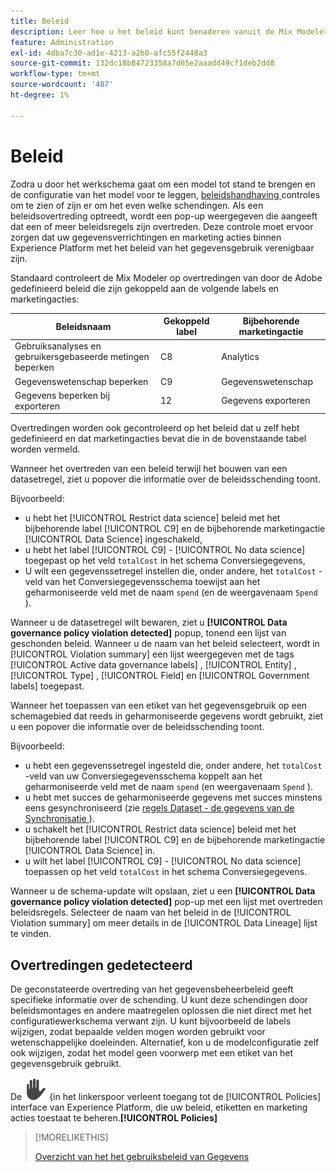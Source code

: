 ```yaml
---
title: Beleid
description: Leer hoe u het beleid kunt benaderen vanuit de Mix Modeler.
feature: Administration
exl-id: 4dba7c30-ad1e-4213-a2b0-afc55f2448a3
source-git-commit: 132dc18b84723358a7d65e2aaadd49cf1deb2dd8
workflow-type: tm+mt
source-wordcount: '487'
ht-degree: 1%

---
```


# Beleid

Zodra u door het werkschema gaat om een model tot stand te brengen en de configuratie van het model voor te leggen, [ beleidshandhaving ](https://experienceleague.adobe.com/en/docs/experience-platform/data-governance/enforcement/overview#automatic-enforcement) controles om te zien of zijn er om het even welke schendingen. Als een beleidsovertreding optreedt, wordt een pop-up weergegeven die aangeeft dat een of meer beleidsregels zijn overtreden. Deze controle moet ervoor zorgen dat uw gegevensverrichtingen en marketing acties binnen Experience Platform met het beleid van het gegevensgebruik verenigbaar zijn.

Standaard controleert de Mix Modeler op overtredingen van door de Adobe gedefinieerd beleid die zijn gekoppeld aan de volgende labels en marketingacties:

| Beleidsnaam | Gekoppeld label | Bijbehorende marketingactie |
|---|---|---|
| Gebruiksanalyses en gebruikersgebaseerde metingen beperken | C8 | Analytics |
| Gegevenswetenschap beperken | C9 | Gegevenswetenschap |
| Gegevens beperken bij exporteren | 12 | Gegevens exporteren |

Overtredingen worden ook gecontroleerd op het beleid dat u zelf hebt gedefinieerd en dat marketingacties bevat die in de bovenstaande tabel worden vermeld.

Wanneer het overtreden van een beleid terwijl het bouwen van een datasetregel, ziet u popover die informatie over de beleidsschending toont.

Bijvoorbeeld:

- u hebt het [!UICONTROL Restrict data science] beleid met het bijbehorende label [!UICONTROL C9] en de bijbehorende marketingactie [!UICONTROL Data Science] ingeschakeld,
- u hebt het label [!UICONTROL C9] - [!UICONTROL No data science] toegepast op het veld `totalCost` in het schema Conversiegegevens,
- U wilt een gegevenssetregel instellen die, onder andere, het `totalCost` -veld van het Conversiegegevensschema toewijst aan het geharmoniseerde veld met de naam `spend` (en de weergavenaam `Spend` ).

Wanneer u de datasetregel wilt bewaren, ziet u **[!UICONTROL Data governance policy violation detected]** popup, tonend een lijst van geschonden beleid. Wanneer u de naam van het beleid selecteert, wordt in [!UICONTROL Violation summary] een lijst weergegeven met de tags [!UICONTROL Active data governance labels] , [!UICONTROL Entity] , [!UICONTROL Type] , [!UICONTROL Field] en [!UICONTROL Government labels] toegepast.

<!-- pending screenshot -->

Wanneer het toepassen van een etiket van het gegevensgebruik op een schemagebied dat reeds in geharmoniseerde gegevens wordt gebruikt, ziet u een popover die informatie over de beleidsschending toont.

Bijvoorbeeld:

- u hebt een gegevenssetregel ingesteld die, onder andere, het `totalCost` -veld van uw Conversiegegevensschema koppelt aan het geharmoniseerde veld met de naam `spend` (en weergavenaam `Spend` ).
- u hebt met succes de geharmoniseerde gegevens met succes minstens eens gesynchroniseerd (zie [ regels Dataset - de gegevens van de Synchronisatie ](/help/harmonize-data/dataset-rules.md#sync-data)).
- u schakelt het [!UICONTROL Restrict data science] beleid met het bijbehorende label [!UICONTROL C9] en de bijbehorende marketingactie [!UICONTROL Data Science] in.
- u wilt het label [!UICONTROL C9] - [!UICONTROL No data science] toepassen op het veld `totalCost` in het schema Conversiegegevens.

Wanneer u de schema-update wilt opslaan, ziet u een **[!UICONTROL Data governance policy violation detected]** pop-up met een lijst met overtreden beleidsregels. Selecteer de naam van het beleid in de [!UICONTROL Violation summary] om meer details in de [!UICONTROL Data Lineage] lijst te vinden.

<!-- pending screenshot -->

## Overtredingen gedetecteerd

De geconstateerde overtreding van het gegevensbeheerbeleid geeft specifieke informatie over de schending. U kunt deze schendingen door beleidsmontages en andere maatregelen oplossen die niet direct met het configuratiewerkschema verwant zijn. U kunt bijvoorbeeld de labels wijzigen, zodat bepaalde velden mogen worden gebruikt voor wetenschappelijke doeleinden. Alternatief, kon u de modelconfiguratie zelf ook wijzigen, zodat het model geen voorwerp met een etiket van het gegevensgebruik gebruikt.

De ![ 2&rbrace; selectie van de Privacy ](/help/assets/icons/Privacy.svg) &lbrace;in het linkerspoor verleent toegang tot de [!UICONTROL Policies] interface van Experience Platform, die uw beleid, etiketten en marketing acties toestaat te beheren.**[!UICONTROL Policies]**

<!--
Currently,  Mix Modeler does not support all of the data governance functionality offered by Experience Platform. Field level access control is supported. See [Field level access control](../harmonize-data/dataset-rules.md#field-level-access-control)
-->

>[!MORELIKETHIS]
>
>[ Overzicht van het het gebruiksbeleid van Gegevens ](https://experienceleague.adobe.com/en/docs/experience-platform/data-governance/policies/overview)
>
>

